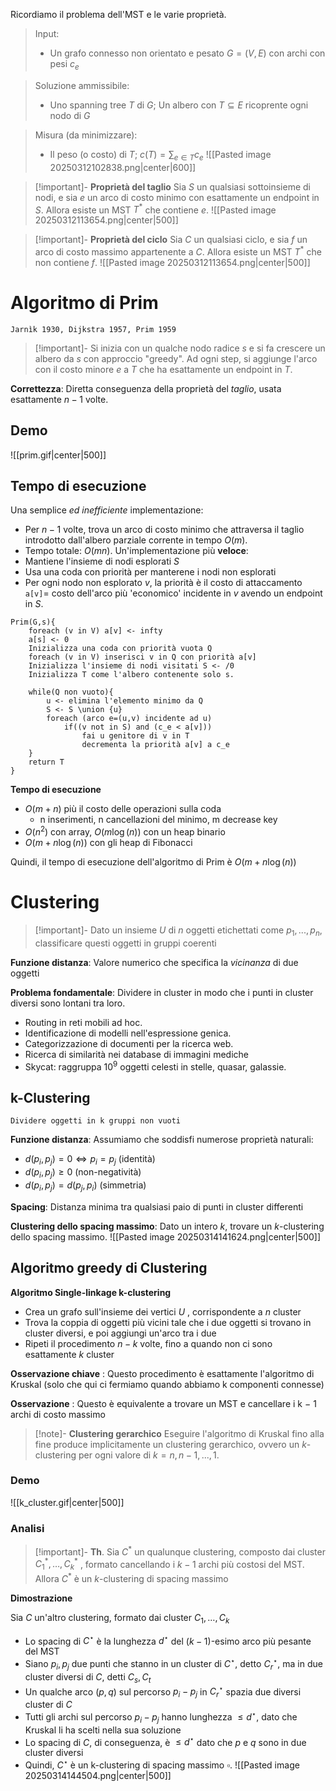 Ricordiamo il problema dell'MST e le varie proprietà.

> Input:
> - Un grafo connesso non orientato e pesato $G=(V,E)$ con archi con pesi $c_e$

>Soluzione ammissibile:
>- Uno spanning tree $T$ di $G$; Un albero con $T\subseteq E$ ricoprente ogni nodo di $G$

>Misura (da minimizzare):
>- Il peso (o costo) di $T$; $c(T)=\sum_{e\in T}c_e$ 
>![[Pasted image 20250312102838.png|center|600]]

>[!important]- **Proprietà del taglio**
>Sia $S$ un qualsiasi sottoinsieme di nodi, e sia $e$ un arco di costo minimo con esattamente un endpoint in $S$. Allora esiste un MST $T^*$ che contiene $e$.
>![[Pasted image 20250312113654.png|center|500]]

>[!important]- **Proprietà del ciclo**
>Sia $C$ un qualsiasi ciclo, e sia $f$ un arco di costo massimo appartenente a $C$. Allora esiste un MST $T^*$ che non contiene $f$.
>![[Pasted image 20250312113654.png|center|500]]

# Algoritmo di Prim
	Jarnìk 1930, Dijkstra 1957, Prim 1959

>[!important]- Si inizia con un qualche nodo radice $s$ e si fa crescere un albero da $s$ con approccio "greedy". Ad ogni step, si aggiunge l'arco con il costo minore $e$ a $T$ che ha esattamente un endpoint in $T$.
>

**Correttezza**: Diretta conseguenza della proprietà del *taglio*, usata esattamente $n-1$ volte.
## Demo
![[prim.gif|center|500]]
## Tempo di esecuzione

Una semplice *ed inefficiente* implementazione:
- Per $n-1$ volte, trova un arco di costo minimo che attraversa il taglio introdotto dall'albero parziale corrente in tempo $O(m)$.
- Tempo totale: $O(mn)$.
Un'implementazione più **veloce**:
- Mantiene l'insieme di nodi esplorati $S$
- Usa una coda con priorità per manterene i nodi non esplorati
- Per ogni nodo non esplorato $v$, la priorità è il costo di attaccamento `a[v]`= costo dell'arco più 'economico' incidente in $v$ avendo un endpoint in $S$.
```pseudo
Prim(G,s){
	foreach (v in V) a[v] <- infty
	a[s] <- 0
	Inizializza una coda con priorità vuota Q
	foreach (v in V) inserisci v in Q con priorità a[v]
	Inizializza l'insieme di nodi visitati S <- /0
	Inizializza T come l'albero contenente solo s.

	while(Q non vuoto){
		u <- elimina l'elemento minimo da Q
		S <- S \union {u}
		foreach (arco e=(u,v) incidente ad u)
			if((v not in S) and (c_e < a[v]))
				fai u genitore di v in T
				decrementa la priorità a[v] a c_e
	}
	return T
}
```

**Tempo di esecuzione**
- $O ( m + n )$ più il costo delle operazioni sulla coda
    - n inserimenti, n cancellazioni del minimo, m decrease key
- $O ( n^2 )$ con array, $O ( m \log ⁡ ( n ) )$ con un heap binario
- $O ( m + n \log ⁡ ( n ) )$ con gli heap di Fibonacci

Quindi, il tempo di esecuzione dell'algoritmo di Prim è $O ( m + n \log ⁡ ( n ) )$
# Clustering
>[!important]- Dato un insieme $U$ di $n$ oggetti etichettati come $p_1,...,p_n$, classificare questi oggetti in gruppi coerenti
>

**Funzione distanza**: Valore numerico che specifica la *vicinanza* di due oggetti

**Problema fondamentale**: Dividere in cluster in modo che i punti in cluster diversi sono lontani tra loro.
- Routing in reti mobili ad hoc.
- Identificazione di modelli nell'espressione genica.
- Categorizzazione di documenti per la ricerca web.
- Ricerca di similarità nei database di immagini mediche
- Skycat: raggruppa $10^9$ oggetti celesti in stelle, quasar, galassie.
## k-Clustering
	Dividere oggetti in k gruppi non vuoti

**Funzione distanza**: Assumiamo che soddisfi numerose proprietà naturali:
- $d(p_i,p_j)=0 \iff p_i=p_j$ (identità)
- $d(p_i,p_j)\ge 0$ (non-negatività)
- $d(p_i,p_j)=d(p_j,p_i)$ (simmetria)

**Spacing**: Distanza minima tra qualsiasi paio di punti in cluster differenti

**Clustering dello spacing massimo**: Dato un intero $k$, trovare un $k$-clustering dello spacing massimo.
![[Pasted image 20250314141624.png|center|500]]
## Algoritmo greedy di Clustering
**Algoritmo Single-linkage k-clustering**
- Crea un grafo sull'insieme dei vertici $U$ , corrispondente a $n$ cluster
- Trova la coppia di oggetti più vicini tale che i due oggetti si trovano in cluster diversi, e poi aggiungi un'arco tra i due
- Ripeti il procedimento $n − k$ volte, fino a quando non ci sono esattamente $k$ cluster

**Osservazione chiave** : Questo procedimento è esattamente l'algoritmo di Kruskal (solo che qui ci fermiamo quando abbiamo k componenti connesse)

**Osservazione** : Questo è equivalente a trovare un MST e cancellare i k − 1 archi di costo massimo

>[!note]- **Clustering gerarchico**
>Eseguire l'algoritmo di Kruskal fino alla fine produce implicitamente un clustering gerarchico, ovvero un $k$-clustering per ogni valore di $k=n,n-1,...,1$.

### Demo
![[k_cluster.gif|center|500]]
### Analisi
> [!important]- **Th**. Sia $C^*$ un qualunque clustering, composto dai cluster $C_1^* , … , C_k^*$ , formato cancellando i $k − 1$ archi più costosi del MST. Allora $C^*$ è un $k$-clustering di spacing massimo

**Dimostrazione**

Sia $C$ un'altro clustering, formato dai cluster $C_1,\dots,C_k$
- Lo spacing di $C^\star$ è la lunghezza $d^\star$ del $(k-1)$-esimo arco più pesante del MST
- Siano $p_i,p_j$ due punti che stanno in un cluster di $C^\star$, detto $C^\star_r$, ma in due cluster diversi di $C$, detti $C_s,C_t$
- Un qualche arco $(p,q)$ sul percorso $p_i-p_j$ in $C^\star_r$ spazia due diversi cluster di $C$
- Tutti gli archi sul percorso $p_i-p_j$ hanno lunghezza $\leq d^\star$, dato che Kruskal li ha scelti nella sua soluzione
- Lo spacing di $C$, di conseguenza, è $\leq d^\star$ dato che $p$ e $q$ sono in due cluster diversi
- Quindi, $C^\star$ è un k-clustering di spacing massimo $\square$.
![[Pasted image 20250314144504.png|center|500]]

